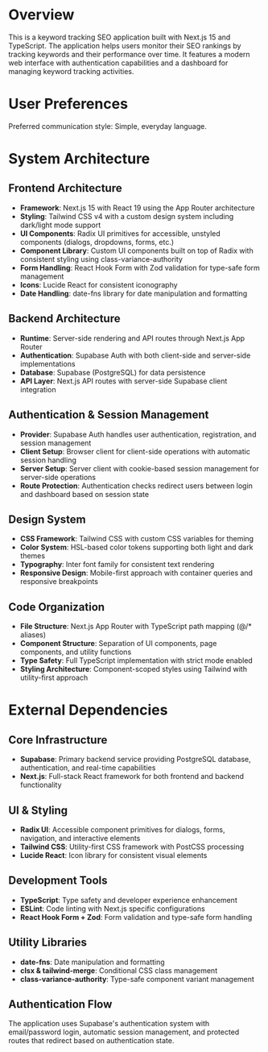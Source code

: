 # Overview

This is a keyword tracking SEO application built with Next.js 15 and TypeScript. The application helps users monitor their SEO rankings by tracking keywords and their performance over time. It features a modern web interface with authentication capabilities and a dashboard for managing keyword tracking activities.

# User Preferences

Preferred communication style: Simple, everyday language.

# System Architecture

## Frontend Architecture
- **Framework**: Next.js 15 with React 19 using the App Router architecture
- **Styling**: Tailwind CSS v4 with a custom design system including dark/light mode support
- **UI Components**: Radix UI primitives for accessible, unstyled components (dialogs, dropdowns, forms, etc.)
- **Component Library**: Custom UI components built on top of Radix with consistent styling using class-variance-authority
- **Form Handling**: React Hook Form with Zod validation for type-safe form management
- **Icons**: Lucide React for consistent iconography
- **Date Handling**: date-fns library for date manipulation and formatting

## Backend Architecture
- **Runtime**: Server-side rendering and API routes through Next.js App Router
- **Authentication**: Supabase Auth with both client-side and server-side implementations
- **Database**: Supabase (PostgreSQL) for data persistence
- **API Layer**: Next.js API routes with server-side Supabase client integration

## Authentication & Session Management
- **Provider**: Supabase Auth handles user authentication, registration, and session management
- **Client Setup**: Browser client for client-side operations with automatic session handling
- **Server Setup**: Server client with cookie-based session management for server-side operations
- **Route Protection**: Authentication checks redirect users between login and dashboard based on session state

## Design System
- **CSS Framework**: Tailwind CSS with custom CSS variables for theming
- **Color System**: HSL-based color tokens supporting both light and dark themes
- **Typography**: Inter font family for consistent text rendering
- **Responsive Design**: Mobile-first approach with container queries and responsive breakpoints

## Code Organization
- **File Structure**: Next.js App Router with TypeScript path mapping (@/* aliases)
- **Component Structure**: Separation of UI components, page components, and utility functions
- **Type Safety**: Full TypeScript implementation with strict mode enabled
- **Styling Architecture**: Component-scoped styles using Tailwind with utility-first approach

# External Dependencies

## Core Infrastructure
- **Supabase**: Primary backend service providing PostgreSQL database, authentication, and real-time capabilities
- **Next.js**: Full-stack React framework for both frontend and backend functionality

## UI & Styling
- **Radix UI**: Accessible component primitives for dialogs, forms, navigation, and interactive elements
- **Tailwind CSS**: Utility-first CSS framework with PostCSS processing
- **Lucide React**: Icon library for consistent visual elements

## Development Tools
- **TypeScript**: Type safety and developer experience enhancement
- **ESLint**: Code linting with Next.js specific configurations
- **React Hook Form + Zod**: Form validation and type-safe form handling

## Utility Libraries
- **date-fns**: Date manipulation and formatting
- **clsx & tailwind-merge**: Conditional CSS class management
- **class-variance-authority**: Type-safe component variant management

## Authentication Flow
The application uses Supabase's authentication system with email/password login, automatic session management, and protected routes that redirect based on authentication state.